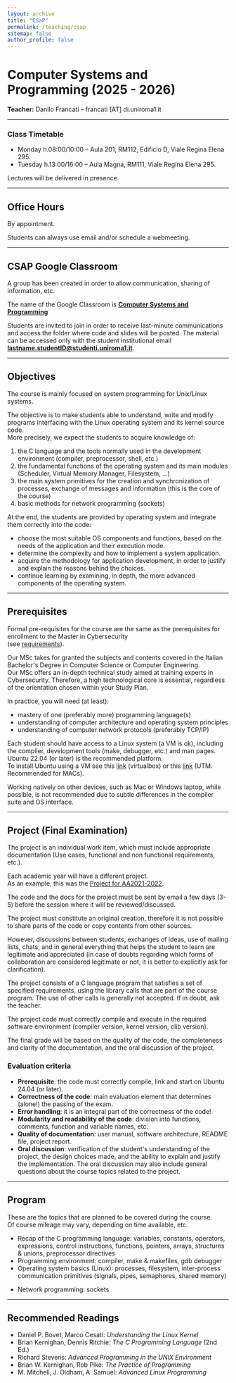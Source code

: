 ```yaml
---
layout: archive
title: "CSaP"
permalink: /teaching/csap
sitemap: false
author_profile: false
---
```


# Computer Systems and Programming (2025 - 2026)

**Teacher:** Danilo Francati – francati [AT] di.uniroma1.it

<!-- --- -->

<!-- ## NEWS -->


<!-- This is the [project](#) for this year (2025). -->

<!-- Send me code and documentation at least three days before the exam’s date. -->

<!-- Contact me (email) should you need any clarifications. -->

<!-- These are the result for the [third midterm](#), and the [proposed grades](#). -->

<!-- Students can just accept them (send me an email) or, to improve them, register for an oral test at one of the next exam sessions.   -->

<!-- **N.B.:** The grades in ORANGE boxes can be confirmed only **after an oral exam**. -->

<!-- --- -->

<!-- **Today, Dec. 16th, was the last session for AA2024-2025.** -->


---

### Class Timetable
- Monday h.08:00/10:00 – Aula 201, RM112, Edificio D, Viale Regina Elena 295.
- Tuesday h.13:00/16:00 – Aula Magna, RM111, Viale Regina Elena 295.

Lectures will be delivered in presence.

---

## Office Hours

By appointment.

Students can always use email and/or schedule a webmeeting.

---

## CSAP Google Classroom

A group has been created in order to allow communication, sharing of information, etc.  

The name of the Google Classroom is [**Computer Systems and Programming**](https://classroom.google.com/c/MjM0ODAxNDE1NTRa?cjc=bamtbmxb) 

Students are invited to join in order to receive last-minute communications and access the folder where code and slides will be posted. The material can be accessed only with the student institutional email **lastname.studentID@studenti.uniroma1.it**.

---

## Objectives

The course is mainly focused on system programming for Unix/Linux systems.

The objective is to make students able to understand, write and modify programs interfacing with the Linux operating system and its kernel source code.  
More precisely, we expect the students to acquire knowledge of:

1. the C language and the tools normally used in the development environment (compiler, preprocessor, shell, etc.)  
2. the fundamental functions of the operating system and its main modules (Scheduler, Virtual Memory Manager, Filesystem, ...)  
3. the main system primitives for the creation and synchronization of processes, exchange of messages and information (this is the core of the course)  
4. basic methods for network programming (sockets)  

At the end, the students are provided by operating system and integrate them correctly into the code:  

- choose the most suitable OS components and functions, based on the needs of the application and their execution mode.  
- determine the complexity and how to implement a system application.  
- acquire the methodology for application development, in order to justify and explain the reasons behind the choices.  
- continue learning by examining, in depth, the more advanced components of the operating system.  

---

## Prerequisites

Formal pre-requisites for the course are the same as the prerequisites for enrollment to the Master in Cybersecurity  
(see [requirements](https://cybersecurity.uniroma1.it/admission#requirements)).  

Our MSc takes for granted the subjects and contents covered in the Italian Bachelor's Degree in Computer Science or Computer Engineering.  
Our MSc offers an in-depth technical study aimed at training experts in Cybersecurity. Therefore, a high technological core is essential, regardless of the orientation chosen within your Study Plan.

In practice, you will need (at least):  
- mastery of one (preferably more) programming language(s)  
- understanding of computer architecture and operating system principles  
- understanding of computer network protocols (preferably TCP/IP)  

Each student should have access to a Linux system (a VM is ok), including the compiler, development tools (make, debugger, etc.) and man pages.  
Ubuntu 22.04 (or later) is the recommended platform.  
To install Ubuntu using a VM see this [link](https://ubuntu.com/tutorials/how-to-run-ubuntu-desktop-on-a-virtual-machine-using-virtualbox#1-overview) (virtualbox) or this [link](https://docs.getutm.app/guides/ubuntu/) (UTM. Recommended for MACs).

Working natively on other devices, such as Mac or Windows laptop, while possible, is not recommended due to subtle differences in the compiler suite and OS interface.  

---

## Project (Final Examination)

The project is an individual work item, which must include appropriate documentation (Use cases, functional and non functional requirements, etc.).  

Each academic year will have a different project.  
As an example, this was the [Project for AA2021-2022](https://twiki.di.uniroma1.it/pub/CSaP/WebHome/Project_for_AA2021-2022.pdf).  

The code and the docs for the project must be sent by email a few days (3-5) before the session where it will be reviewed/discussed.  

The project must constitute an original creation, therefore it is not possible to share parts of the code or copy contents from other sources.  

However, discussions between students, exchanges of ideas, use of mailing lists, chats, and in general everything that helps the student to learn are legitimate and appreciated (in case of doubts regarding which forms of collaboration are considered legitimate or not, it is better to explicitly ask for clarification).  

The project consists of a C language program that satisfies a set of specified requirements, using the library calls that are part of the course program. The use of other calls is generally not accepted. If in doubt, ask the teacher.  

The project code must correctly compile and execute in the required software environment (compiler version, kernel version, clib version).

The final grade will be based on the quality of the code, the completeness and clarity of the documentation, and the oral discussion of the project.

### Evaluation criteria
- **Prerequisite**: the code must correctly compile, link and start on Ubuntu 24.04 (or later).  
- **Correctness of the code**: main evaluation element that determines (alone!) the passing of the exam.  
- **Error handling**: it is an integral part of the correctness of the code!  
- **Modularity and readability of the code**: division into functions, comments, function and variable names, etc.  
- **Quality of documentation**: user manual, software architecture, README file, project report.  
- **Oral discussion**: verification of the student's understanding of the project, the design choices made, and the ability to explain and justify the implementation. The oral discussion may also include general questions about the course topics related to the project.  

---

## Program

These are the topics that are planned to be covered during the course.  
Of course mileage may vary, depending on time available, etc.  

- Recap of the C programming language: variables, constants, operators, expressions, control instructions, functions, pointers, arrays, structures & unions, preprocessor directives  
- Programming environment: compiler, make & makefiles, gdb debugger  
- Operating system basics (Linux): processes, filesystem, inter-process communication primitives (signals, pipes, semaphores, shared memory)  
<!-- - Network programming: sockets, raw sockets, sniffers   -->
- Network programming: sockets

---

## Recommended Readings

- Daniel P. Bovet, Marco Cesati: *Understanding the Linux Kernel*  
- Brian Kernighan, Dennis Ritchie: *The C Programming Language* (2nd Ed.)  
- Richard Stevens: *Advanced Programming in the UNIX Environment*  
- Brian W. Kernighan, Rob Pike: *The Practice of Programming*  
- M. Mitchell, J. Oldham, A. Samuel: *Advanced Linux Programming*  